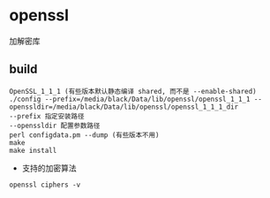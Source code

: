# openssl
加解密库

## build
```shell
OpenSSL_1_1_1 (有些版本默认静态编译 shared, 而不是 --enable-shared)
./config --prefix=/media/black/Data/lib/openssl/openssl_1_1_1 --openssldir=/media/black/Data/lib/openssl/openssl_1_1_1_dir
--prefix 指定安装路径
--openssldir 配置参数路径
perl configdata.pm --dump (有些版本不用)
make
make install
```

- 支持的加密算法
```shell
openssl ciphers -v
```
